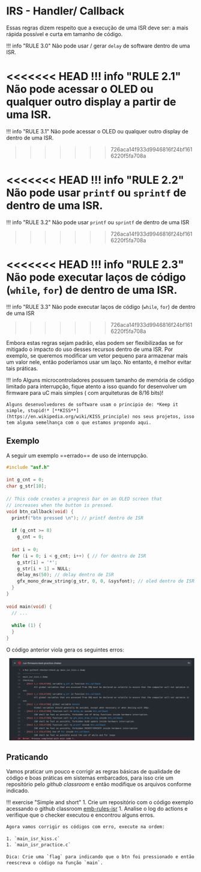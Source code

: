 # IRS - Handler/ Callback 

Essas regras dizem respeito que a execução de uma ISR deve ser: a mais rápida possível e curta em tamanho de código. 

!!! info "RULE 3.0"
    Não pode usar / gerar `delay` de software dentro de uma ISR.

<<<<<<< HEAD
!!! info "RULE 2.1"
    Não pode acessar o OLED ou qualquer outro display a partir de uma ISR.
=======
!!! info "RULE 3.1"
    Não pode acessar o OLED ou qualquer outro display de dentro de uma ISR.
>>>>>>> 726aca14f933d9946816f24bf1616220f5fa708a
   
<<<<<<< HEAD
!!! info "RULE 2.2"
    Não pode usar `printf` ou `sprintf` de dentro de uma ISR. 
=======
!!! info "RULE 3.2"
    Não pode usar `printf` ou `sprintf` de dentro de uma ISR 
>>>>>>> 726aca14f933d9946816f24bf1616220f5fa708a
    
<<<<<<< HEAD
!!! info "RULE 2.3"
    Não pode executar laços de código (`while`, `for`) de dentro de uma ISR.
=======
!!! info "RULE 3.3"
    Não pode executar laços de código (`while`, `for`) de dentro de uma ISR 
>>>>>>> 726aca14f933d9946816f24bf1616220f5fa708a

Embora estas regras sejam padrão, elas podem ser flexibilizadas se for mitigado o impacto do uso desses recursos dentro de uma ISR. Por exemplo, se queremos modificar um vetor pequeno para armazenar mais um valor nele, então poderíamos usar um laço. No entanto, é melhor evitar tais práticas.

!!! info
    Alguns microcontroladores possuem tamanho de memória de código limitado para interrupção, fique atento a isso quando for desenvolver um firmware para uC mais simples ( com arquiteturas de 8/16 bits)!
    
    Alguns desenvolvedores de software usam o principio de: *Keep it simple, stupid!* [**KISS**](https://en.wikipedia.org/wiki/KISS_principle) nos seus projetos, isso tem alguma semelhança com o que estamos propondo aqui.

## Exemplo

A seguir um exemplo ==errado== de uso de interrupção.

```c
#include "asf.h"

int g_cnt = 0;
char g_str[10];

// This code creates a progress bar on an OLED screen that
// increases when the button is pressed.
void btn_callback(void) {
  printf("btn pressed \n"); // printf dentro de ISR

  if (g_cnt >= 8)
    g_cnt = 0;

  int i = 0;
  for (i = 0; i < g_cnt; i++) { // for dentro de ISR
    g_str[i] = '*';
    g_str[i + 1] = NULL;
    delay_ms(50); // delay dentro de ISR
    gfx_mono_draw_string(g_str, 0, 0, &sysfont); // oled dentro de ISR
  }
}

void main(void) {
  // ...

  while (1) {
  }
}
```

O código anterior viola gera os seguintes erros:

![](figs/checker-rule-isr-kiss.png)

## Praticando

Vamos praticar um pouco e corrigir as regras básicas de qualidade de código e boas práticas em sistemas embarcados, para isso crie um repositório pelo *github classroom* e então modifique os arquivos conforme indicado.

!!! exercise "Simple and short"
    1. Crie um repositório com o código exemplo acessando o github classroom [emb-rules-isr]({{rules_isr_classroom}})
    1. Analise o log do actions e verifique que o checker executou e encontrou alguns erros.

    Agora vamos corrigir os códigos com erro, execute na ordem:
    
    1. `main_isr_kiss.c`
    1. `main_isr_practice.c`
    
    Dica: Crie uma `flag` para indicando que o btn foi pressionado e então reescreva o código na função `main`.
